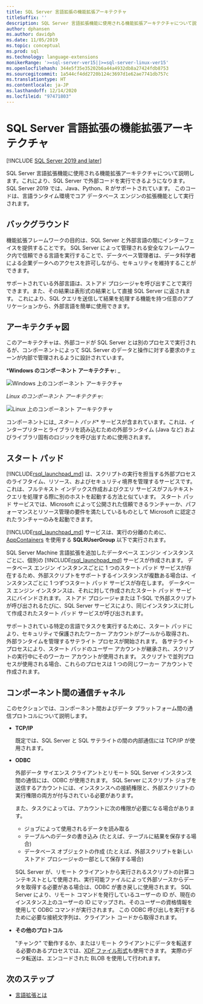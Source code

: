 ```yaml
---
title: SQL Server 言語拡張の機能拡張アーキテクチャ
titleSuffix: ''
description: SQL Server 言語拡張機能に使用される機能拡張アーキテクチャについて説明します。これにより、SQL Server で外部コードを実行できるようになります。 SQL Server 2019 では、Java、Python、R がサポートされています。 このコードは、言語ランタイム環境でコア データベース エンジンの拡張機能として実行されます。
author: dphansen
ms.author: davidph
ms.date: 11/05/2019
ms.topic: conceptual
ms.prod: sql
ms.technology: language-extensions
monikerRange: '>=sql-server-ver15||>=sql-server-linux-ver15'
ms.openlocfilehash: 344e5f35e35202b6a44a4932db8a27424fdb8753
ms.sourcegitcommit: 1a544cf4dd2720b124c3697d1e62ae7741db757c
ms.translationtype: HT
ms.contentlocale: ja-JP
ms.lasthandoff: 12/14/2020
ms.locfileid: "97471803"
---
```

# <a name="extensibility-architecture-in-sql-server-language-extensions"></a>SQL Server 言語拡張の機能拡張アーキテクチャ

[!INCLUDE [SQL Server 2019 and later](../../includes/applies-to-version/sqlserver2019.md)]

SQL Server 言語拡張機能に使用される機能拡張アーキテクチャについて説明します。これにより、SQL Server で外部コードを実行できるようになります。 SQL Server 2019 では、Java、Python、R がサポートされています。 このコードは、言語ランタイム環境でコア データベース エンジンの拡張機能として実行されます。

## <a name="background"></a>バックグラウンド

機能拡張フレームワークの目的は、SQL Server と外部言語の間にインターフェイスを提供することです。 SQL Server によって管理される安全なフレームワーク内で信頼できる言語を実行することで、データベース管理者は、データ科学者による企業データへのアクセスを許可しながら、セキュリティを維持することができます。

<!-- We need to get a diagram like the one below.
The following diagram visually describes opportunities and benefits of the extensible architecture.

  ![Goals of integration with SQL Server](../media/ml-service-value-add.png "Machine Learning Services Value Add")
-->

サポートされている外部言語は、ストアド プロシージャを呼び出すことで実行できます。また、その結果は表形式の結果として直接 SQL Server に返されます。 これにより、SQL クエリを送信して結果を処理する機能を持つ任意のアプリケーションから、外部言語を簡単に使用できます。

## <a name="architecture-diagrams"></a>アーキテクチャ図

このアーキテクチャは、外部コードが SQL Server とは別のプロセスで実行されるが、コンポーネントによって SQL Server のデータと操作に対する要求のチェーンが内部で管理されるように設計されています。 
  
  ***Windows のコンポーネント アーキテクチャ:** _

  ![Windows 上のコンポーネント アーキテクチャ](../media/generic-architecture-windows.png "Windows 上のコンポーネント アーキテクチャ")
  
  _*_Linux のコンポーネント アーキテクチャ:_*_
  
  ![Linux 上のコンポーネント アーキテクチャ](../media/generic-architecture-linux.png "Linux 上のコンポーネント アーキテクチャ")
  
コンポーネントには_ *スタート パッド** サービスが含まれています。これは、インタープリターとライブラリを読み込むための外部ランタイム (Java など) およびライブラリ固有のロジックを呼び出すために使用されます。

<a name="launchpad"></a>

## <a name="launchpad"></a>スタート パッド

[!INCLUDE[rsql_launchpad_md](../../includes/rsql-launchpad-md.md)] は、スクリプトの実行を担当する外部プロセスのライフタイム、リソース、およびセキュリティ境界を管理するサービスです。 これは、フルテキスト インデックス作成およびクエリ サービスがフルテキスト クエリを処理する際に別のホストを起動する方法と似ています。 スタート パッド サービスでは、Microsoft によって公開された信頼できるランチャーか、パフォーマンスとリソース管理の要件を満たしているものとして Microsoft に認定されたランチャーのみを起動できます。

[!INCLUDE[rsql_launchpad_md](../../includes/rsql-launchpad-md.md)] サービスは、実行の分離のために、[AppContainers](/windows/desktop/secauthz/appcontainer-isolation) を使用する **SQLRUserGroup** 以下で実行されます。

SQL Server Machine 言語拡張を追加したデータベース エンジン インスタンスごとに、個別の [!INCLUDE[rsql_launchpad_md](../../includes/rsql-launchpad-md.md)] サービスが作成されます。 データベース エンジン インスタンスごとに 1 つのスタート パッド サービスが存在するため、外部スクリプトをサポートするインスタンスが複数ある場合は、インスタンスごとに 1 つずつスタート パッド サービスが存在します。 データベース エンジン インスタンスは、それに対して作成されたスタート パッド サービスにバインドされます。 ストアド プロシージャまたは T-SQL で外部スクリプトが呼び出されるたびに、SQL Server サービスにより、同じインスタンスに対して作成されたスタート パッド サービスが呼び出されます。

サポートされている特定の言語でタスクを実行するために、スタート パッドにより、セキュリティで保護されたワーカー アカウントがプールから取得され、外部ランタイムを管理するサテライト プロセスが開始されます。 各サテライト プロセスにより、スタート パッドのユーザー アカウントが継承され、スクリプトの実行中にそのワーカー アカウントが使用されます。 スクリプトで並列プロセスが使用される場合、これらのプロセスは 1 つの同じワーカー アカウントで作成されます。

## <a name="communication-channels-between-components"></a>コンポーネント間の通信チャネル

このセクションでは、コンポーネント間およびデータ プラットフォーム間の通信プロトコルについて説明します。

+ **TCP/IP**

  既定では、SQL Server と SQL サテライトの間の内部通信には TCP/IP が使用されます。

+ **ODBC**

  外部データ サイエンス クライアントとリモート SQL Server インスタンス間の通信には、ODBC が使用されます。 SQL Server にスクリプト ジョブを送信するアカウントには、インスタンスへの接続権限と、外部スクリプトの実行権限の両方が付与されている必要があります。

  また、タスクによっては、アカウントに次の権限が必要になる場合があります。

  + ジョブによって使用されるデータを読み取る
  + テーブルへのデータの書き込み (たとえば、テーブルに結果を保存する場合)
  + データベース オブジェクトの作成 (たとえば、外部スクリプトを新しいストアド プロシージャの一部として保存する場合)

  SQL Server が、リモート クライアントから実行されるスクリプトの計算コンテキストとして使用され、実行可能ファイルによって外部ソースからデータを取得する必要がある場合は、ODBC が書き戻しに使用されます。 SQL Server により、リモート コマンドを発行しているユーザーの ID が、現在のインスタンス上のユーザーの ID にマップされ、そのユーザーの資格情報を使用して ODBC コマンドが実行されます。 この ODBC 呼び出しを実行するために必要な接続文字列は、クライアント コードから取得されます。

+ **その他のプロトコル**

  "チャンク" で動作するか、またはリモート クライアントにデータを転送する必要のあるプロセスでは、[XDF ファイル形式](/machine-learning-server/r/concept-what-is-xdf)も使用できます。 実際のデータ転送は、エンコードされた BLOB を使用して行われます。

## <a name="next-steps"></a>次のステップ

+ [言語拡張とは](../language-extensions-overview.md)